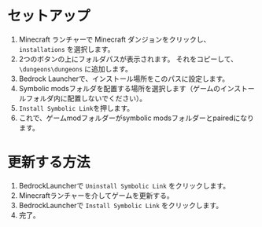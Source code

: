 ﻿# セットアップ
1. Minecraft ランチャーで Minecraft ダンジョンをクリックし、 `installations` を選択します。
2. 2つのボタンの上にフォルダパスが表示されます。 それをコピーして、 `\dungeons\dungeons` に追加します。
3. Bedrock Launcherで、インストール場所をこのパスに設定します。
4. Symbolic modsフォルダを配置する場所を選択します（ゲームのインストールフォルダ内に配置しないでください）。
5. `Install Symbolic Link`を押します。
6. これで、ゲームmodフォルダーがsymbolic modsフォルダーとpairedになります。

# 更新する方法
1. BedrockLauncherで `Uninstall Symbolic Link` をクリックします。
2. Minecraftランチャーを介してゲームを更新する。
3. BedrockLauncherで `Install Symbolic Link` をクリックします。
4. 完了。